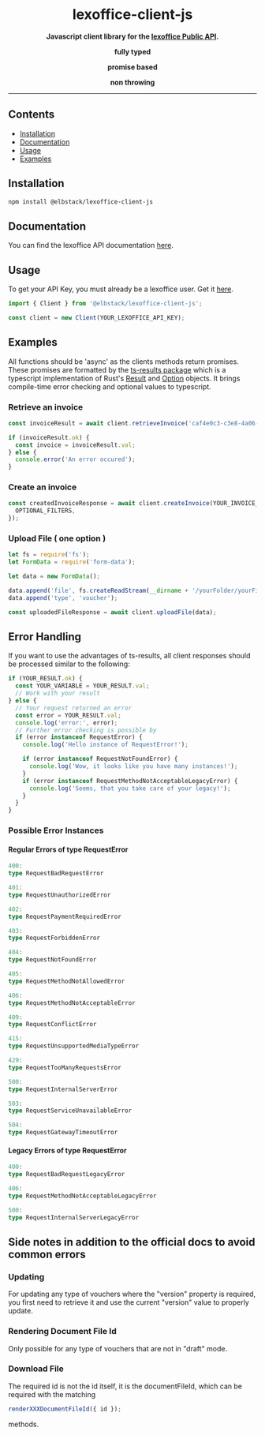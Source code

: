 <h1 align = "center">lexoffice-client-js</h1>

<p align="center">
  <strong>Javascript client library for the <a href="https://www.lexoffice.de/partner/public-api/">lexoffice Public API<a>.</strong>
</p>

<p align="center"><strong>fully typed</strong></p>
<p align="center"><strong>promise based</strong></p>
<p align="center"><strong>non throwing</strong></p>

---

## Contents

- [Installation](#installation)
- [Documentation](#documentation)
- [Usage](#usage)
- [Examples](#examples)

## Installation

```bash
npm install @elbstack/lexoffice-client-js
```

## Documentation

You can find the lexoffice API documentation [here](https://developers.lexoffice.io/docs/#lexoffice-api-documentation).

## Usage

To get your API Key, you must already be a lexoffice user. Get it [here](https://app.lexoffice.de/settings/#/public-api).

```ts
import { Client } from '@elbstack/lexoffice-client-js';

const client = new Client(YOUR_LEXOFFICE_API_KEY);
```

## Examples

All functions should be 'async' as the clients methods return promises. These promises are formatted by the [ts-results package](https://github.com/vultix/ts-results) which is a typescript implementation of Rust's [Result](https://doc.rust-lang.org/std/result/) and [Option](https://doc.rust-lang.org/std/option/) objects. It brings compile-time error checking and optional values to typescript.

### Retrieve an invoice

```ts
const invoiceResult = await client.retrieveInvoice('caf4e0c3-c3e8-4a06-bcfe-346bc7190b2');

if (invoiceResult.ok) {
  const invoice = invoiceResult.val;
} else {
  console.error('An error occured');
}
```

### Create an invoice

```ts
const createdInvoiceResponse = await client.createInvoice(YOUR_INVOICE_OBJECT_OR_XRECHNUNG, {
  OPTIONAL_FILTERS,
});
```

### Upload File ( one option )

```ts
let fs = require('fs');
let FormData = require('form-data');

let data = new FormData();

data.append('file', fs.createReadStream(__dirname + '/yourFolder/yourFile'));
data.append('type', 'voucher');

const uploadedFileResponse = await client.uploadFile(data);
```

## Error Handling

If you want to use the advantages of ts-results, all client responses should be processed similar to the following:

```ts
if (YOUR_RESULT.ok) {
  const YOUR_VARIABLE = YOUR_RESULT.val;
  // Work with your result
} else {
  // Your request returned an error
  const error = YOUR_RESULT.val;
  console.log('error:', error);
  // Further error checking is possible by
  if (error instanceof RequestError) {
    console.log('Hello instance of RequestError!');

    if (error instanceof RequestNotFoundError) {
      console.log('Wow, it looks like you have many instances!');
    }
    if (error instanceof RequestMethodNotAcceptableLegacyError) {
      console.log('Seems, that you take care of your legacy!');
    }
  }
}
```

### Possible Error Instances

#### Regular Errors of type RequestError

```ts
400:
type RequestBadRequestError

401:
type RequestUnauthorizedError

402:
type RequestPaymentRequiredError

403:
type RequestForbiddenError

404:
type RequestNotFoundError

405:
type RequestMethodNotAllowedError

406:
type RequestMethodNotAcceptableError

409:
type RequestConflictError

415:
type RequestUnsupportedMediaTypeError

429:
type RequestTooManyRequestsError

500:
type RequestInternalServerError

503:
type RequestServiceUnavailableError

504:
type RequestGatewayTimeoutError

```

#### Legacy Errors of type RequestError

```ts
400:
type RequestBadRequestLegacyError

406:
type RequestMethodNotAcceptableLegacyError

500:
type RequestInternalServerLegacyError

```

## Side notes in addition to the official docs to avoid common errors

### Updating

For updating any type of vouchers where the "version" property is required, you first need to retrieve it and use the current "version" value to properly update.

### Rendering Document File Id

Only possible for any type of vouchers that are not in "draft" mode.

### Download File

The required id is not the id itself, it is the documentFileId, which can be required with the matching

```ts
renderXXXDocumentFileId({ id });
```

methods.
